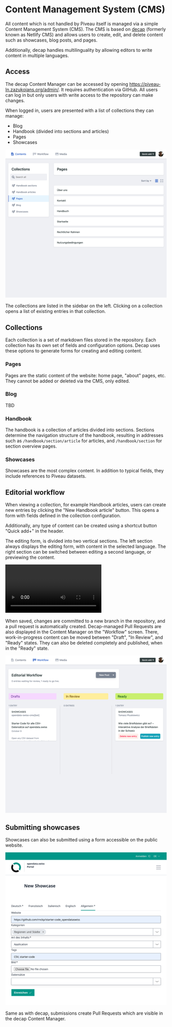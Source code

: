 # Content Management System (CMS)

All content which is not handled by Piveau itself is managed via a simple Content Management System (CMS). The CMS is based on [decap](https://decap.org/) (formerly known as Netlify CMS) and allows users to create, edit, and delete content such as showcases, blog posts, and pages.

Additionally, decap handles multilinguality by allowing editors to write content in multiple languages.

## Access

The decap Content Manager can be accessed by opening https://piveau-ln.zazukoians.org/admin/. It requires authentication via GitHub. All users can log in but only users with write access to the repository can make changes.

When logged in, users are presented with a list of collections they can manage:

- Blog
- Handbook (divided into sections and articles)
- Pages
- Showcases

![](images/decap-collections.png)

The collections are listed in the sidebar on the left. Clicking on a collection opens a list of existing entries in that collection.

## Collections

Each collection is a set of markdown files stored in the repository. Each collection has its own set of fields and configuration options. Decap uses these options to generate forms for creating and editing content.

### Pages

Pages are the static content of the website: home page, "about" pages, etc. They cannot be added or deleted via the CMS, only edited.

### Blog

TBD

### Handbook

The handbook is a collection of articles divided into sections. Sections determine the navigation structure of the handbook, resulting in addresses such as `/handbook/section/article` for articles, and `/handbook/section` for section overview pages.

### Showcases

Showcases are the most complex content. In addition to typical fields, they include references to Piveau datasets.

## Editorial workflow

When viewing a collection, for example Handbook articles, users can create new entries by clicking the "New Handbook article" button. This opens a form with fields defined in the collection configuration.

Additionally, any type of content can be created using a shortcut button "Quick add+" in the header.

The editing form, is divided into two vertical sections. The left section always displays the editing form, with content in the selected language. The right section can be switched between editing a second language, or previewing the content.

![](images/decap-editing.webm)

When saved, changes are committed to a new branch in the repository, and a pull request is automatically created. Decap-managed Pull Requests are also displayed in the Content Manager on the "Workflow" screen. There, work-in-progress content can be moved between "Draft", "In Review", and "Ready" states. They can also be deleted completely and published, when in the "Ready" state.

![](images/decap-workflow.png)

## Submitting showcases

Showcases can also be submitted using a form accessible on the public website. 

![](images/showcase-form.png)

Same as with decap, submissions create Pull Requests which are visible in the decap Content Manager.
